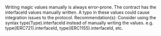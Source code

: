 Writing magic values manually is always error-prone. 
The contract has the interfaceId values manually written. 
A typo in these values could cause integration issues to the protocol. 
Recommendation(s): Consider using the syntax type(Type).interfaceId instead of manually writing the values.
e.g. type(IERC721).interfaceId, type(IERC1155).interfaceId, etc.